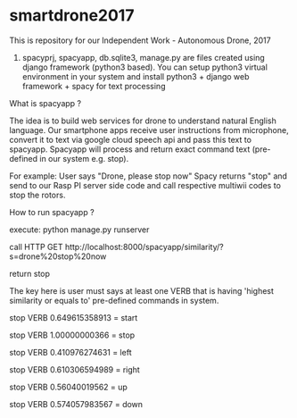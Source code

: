 # smartdrone2017

This is repository for our Independent Work - Autonomous Drone, 2017

1) spacyprj, spacyapp, db.sqlite3, manage.py are files created using django framework (python3 based).
You can setup python3 virtual environment in your system and install python3 + django web framework + spacy for text processing

What is spacyapp ?

The idea is to build web services for drone to understand natural English language.
Our smartphone apps receive user instructions from microphone, convert it to text via google cloud speech api and pass this text
to spacyapp. Spacyapp will process and return exact command text (pre-defined in our system e.g. stop).

For example:
User says "Drone, please stop now"
Spacy returns "stop" and send to our Rasp PI server side code and call respective multiwii codes to stop the rotors.

How to run spacyapp ?

execute: python manage.py runserver

call HTTP GET http://localhost:8000/spacyapp/similarity/?s=drone%20stop%20now

return stop


The key here is user must says at least one VERB that is having 'highest similarity or equals to' pre-defined commands in system.

stop VERB 0.649615358913 = start

stop VERB 1.00000000366 = stop

stop VERB 0.410976274631 = left

stop VERB 0.610306594989 = right

stop VERB 0.56040019562 = up

stop VERB 0.574057983567 = down